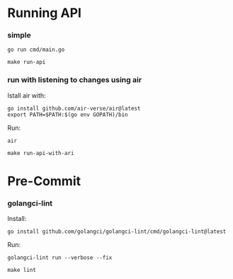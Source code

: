 


# Running API

### simple
```
go run cmd/main.go
```
```
make run-api
```

### run with listening to changes using air
Istall air with:
```
go install github.com/air-verse/air@latest
export PATH=$PATH:$(go env GOPATH)/bin

```

Run:
```
air
```
```
make run-api-with-ari
```

# Pre-Commit
### golangci-lint
Install:
```
go install github.com/golangci/golangci-lint/cmd/golangci-lint@latest
```

Run:
```
golangci-lint run --verbose --fix

make lint
```

